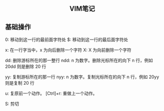 <h2 align="center">VIM笔记</h2>

## 基础操作

0: 移动到这一行的最前面字符处
\$: 移动到这一行的最后面字符处

x: 在一行字当中，x 为向后删除一个字符
X: X 为向前删除一个字符

dd: 删除游标所在的那一整行
ndd: n 为数字。删除光标所在的向下 n 行，例如 20dd 则是删除 20 行

yy: 复制游标所在的那一行
nyy: n 为数字。复制光标所在的向下 n 行，例如 20yy 则是复制 20 行

u: 复原前一个动作。
[Ctrl]+r: 重做上一个动作。

S: 剪切
